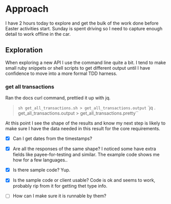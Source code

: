 # Approach

I have 2 hours today to explore and get the bulk of the work done before Easter activities start.
Sunday is spent driving so I need to capture enough detail to work offline in the car.

## Exploration

When exploring a new API I use the command line quite a bit.
I tend to make small ruby snippets or shell scripts to get different output
until I have confidence to move into a more formal TDD harness.

### get all transactions #

Ran the docs curl command, prettied it up with jq.
> `sh get_all_transactions.sh > get_all_transactions.output`
> `jq . get_all_transactions.output > get_all_transactions.pretty``

At this point I see the shape of the results and know my next step 
is likely to make sure I have the data needed in this result for the
core requirements.

- [x] Can I get dates from the timestamps?
- [x] Are all the responses of the same shape? I noticed some have extra fields like payee-for-testing and similar. The example code shows me how for a few languages..
- [x] Is there sample code? Yup.
- [x] Is the sample code or client usable? Code is ok and seems to work, probably rip from it for getting thet type info.
- [ ] How can I make sure it is runnable by them?


